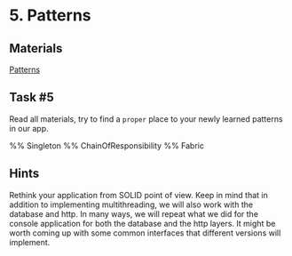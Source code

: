 # 5. Patterns

## Materials

[Patterns](https://refactoring.guru/design-patterns)

## Task #5

Read all materials, try to find a `proper` place to your newly learned patterns in our app.

%% Singleton
%% ChainOfResponsibility
%% Fabric

## Hints
Rethink your application from SOLID point of view. Keep in mind that in addition to implementing multithreading, we will also work with the database and http. In many ways, we will repeat what we did for the console application for both the database and the http layers. It might be worth coming up with some common interfaces that different versions will implement.
